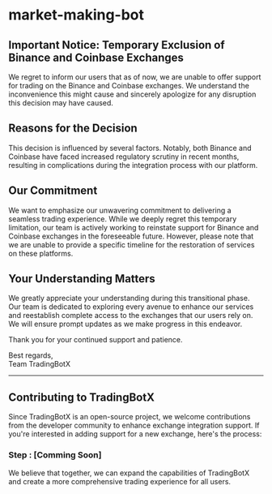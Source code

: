 # market-making-bot



## Important Notice: Temporary Exclusion of Binance and Coinbase Exchanges

We regret to inform our users that as of now, we are unable to offer support for trading on the Binance and Coinbase exchanges. We understand the inconvenience this might cause and sincerely apologize for any disruption this decision may have caused.

## Reasons for the Decision

This decision is influenced by several factors. Notably, both Binance and Coinbase have faced increased regulatory scrutiny in recent months, resulting in complications during the integration process with our platform.

## Our Commitment

We want to emphasize our unwavering commitment to delivering a seamless trading experience. While we deeply regret this temporary limitation, our team is actively working to reinstate support for Binance and Coinbase exchanges in the foreseeable future. However, please note that we are unable to provide a specific timeline for the restoration of services on these platforms.

## Your Understanding Matters

We greatly appreciate your understanding during this transitional phase. Our team is dedicated to exploring every avenue to enhance our services and reestablish complete access to the exchanges that our users rely on. We will ensure prompt updates as we make progress in this endeavor.

Thank you for your continued support and patience.

Best regards,  
Team TradingBotX

---

## Contributing to TradingBotX

Since TradingBotX is an open-source project, we welcome contributions from the developer community to enhance exchange integration support. If you're interested in adding support for a new exchange, here's the process:

### Step : [Comming Soon]

We believe that together, we can expand the capabilities of TradingBotX and create a more comprehensive trading experience for all users.
